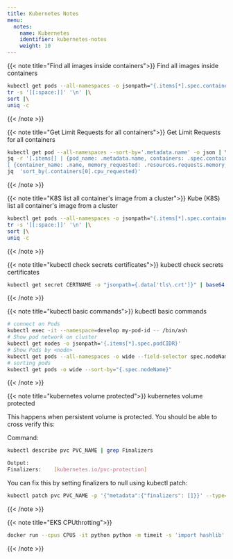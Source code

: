 ```yaml
---
title: Kubernetes Notes
menu:
  notes:
    name: Kubernetes
    identifier: kubernetes-notes
    weight: 10
---
```


{{< note title="Find all images inside containers">}}
Find all images inside containers
```bash
kubectl get pods --all-namespaces -o jsonpath="{.items[*].spec.containers[*].image}" |\
tr -s '[[:space:]]' '\n' |\
sort |\
uniq -c
```
{{< /note >}}

{{< note title="Get Limit Requests for all containers">}}
Get Limit Requests for all containers
```bash
kubectl get pod --all-namespaces --sort-by='.metadata.name' -o json | \
jq -r '[.items[] | {pod_name: .metadata.name, containers: .spec.containers[] | \
[ {container_name: .name, memory_requested: .resources.requests.memory, cpu_requested: .resources.requests.cpu} ] }]' | \
jq  'sort_by(.containers[0].cpu_requested)'
```
{{< /note >}}

{{< note title="K8S list all container's image from a cluster">}}
Kube (K8S) list all container's image from a cluster
```bash
kubectl get pods --all-namespaces -o jsonpath="{.items[*].spec.containers[*].image}" |\
tr -s '[[:space:]]' '\n' |\
sort |\
uniq -c
```
{{< /note >}}

{{< note title="kubectl check secrets certificates">}}
kubectl check secrets certificates
```bash
kubectl get secret CERTNAME -o "jsonpath={.data['tls\.crt']}" | base64 -D | openssl x509 -enddate -noout
```
{{< /note >}}

{{< note title="kubectl basic commands">}}
kubectl basic commands
```bash
# connect on Pods
kubectl exec -it --namespace=develop my-pod-id -- /bin/ash
# Show pod network on cluster
kubectl get nodes -o jsonpath='{.items[*].spec.podCIDR}'
# Show Pods by <node>
kubectl get pods --all-namespaces -o wide --field-selector spec.nodeName=<node>
# sorting pods
kubectl get pods -o wide --sort-by="{.spec.nodeName}"
```
{{< /note >}}

{{< note title="kubernetes volume protected">}}
kubernetes volume protected

This happens when persistent volume is protected. You should be able to cross verify this:

Command:
```bash
kubectl describe pvc PVC_NAME | grep Finalizers

Output:
Finalizers:    [kubernetes.io/pvc-protection]
```

You can fix this by setting finalizers to null using kubectl patch:
```bash
kubectl patch pvc PVC_NAME -p '{"metadata":{"finalizers": []}}' --type=merge
```
{{< /note >}}

{{< note title="EKS CPUthrotting">}}
```bash
docker run --cpus CPUS -it python python -m timeit -s 'import hashlib' -n 10000 -v 'haslib.sha512().update(b"foo")'
```
{{< /note >}}